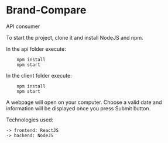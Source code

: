 # Brand-Compare
API consumer


To start the project, clone it and install NodeJS and npm.

In the api folder execute:
        
        npm install
        npm start
      
In the client folder execute:
        
        npm install
        npm start
        
A webpage will open on your computer. Choose a valid date and information will be displayed once you press Submit button. 

Technologies used:

    -> frontend: ReactJS
    -> backend: NodeJS
